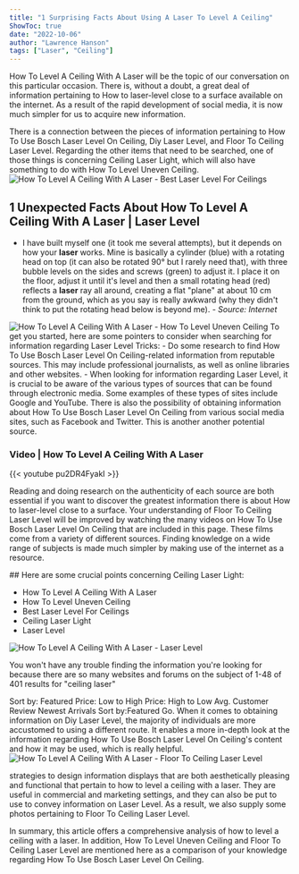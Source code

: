 ```yaml
---
title: "1 Surprising Facts About Using A Laser To Level A Ceiling"
ShowToc: true 
date: "2022-10-06"
author: "Lawrence Hanson" 
tags: ["Laser", "Ceiling"]
---
```


How To Level A Ceiling With A Laser will be the topic of our conversation on this particular occasion. There is, without a doubt, a great deal of information pertaining to How to laser-level close to a surface available on the internet. As a result of the rapid development of social media, it is now much simpler for us to acquire new information.

There is a connection between the pieces of information pertaining to How To Use Bosch Laser Level On Ceiling, Diy Laser Level, and Floor To Ceiling Laser Level. Regarding the other items that need to be searched, one of those things is concerning Ceiling Laser Light, which will also have something to do with How To Level Uneven Ceiling.
<img loading="lazy" src="https://live.staticflickr.com/65535/274045751_60facf4f4c_b.jpg" onerror="this.onerror=null;this.src='https://blogger.googleusercontent.com/img/a/AVvXsEhe7F7TRXHtjiKvHb5vS7DmnxvpHiDyoYyYvm1nHB3Qp2_w3BnM6A2eq4v7FYxCC9bfZt3a9vIMtAYEKUiaDQbHMg-ViyGmRIj39MLp0bGFfgfYw1Dc9q_H-T0wiTm3l0Uq42dETrN9eC8aGJ9_IORZsxST1AcLR7np1koOfcc7tnHa4S8Mwz_xD9d0=s16000';" alt="How To Level A Ceiling With A Laser - Best Laser Level For Ceilings" >

## 1 Unexpected Facts About How To Level A Ceiling With A Laser | Laser Level
-   I have built myself one (it took me several attempts), but it depends on how your **laser** works. Mine is basically a cylinder (blue) with a rotating head on top (it can also be rotated 90° but I rarely need that), with three bubble levels on the sides and screws (green) to adjust it. I place it on the floor, adjust it until it's level and then a small rotating head (red) reflects a **laser** ray all around, creating a flat "plane" at about 10 cm from the ground, which as you say is really awkward (why they didn't think to put the rotating head below is beyond me). - <cite>Source: Internet</cite>


<img loading="lazy" src="https://www.flawssy.com/wp-content/uploads/2016/05/Teen-Girl-Halloween-Costume-Ideas.jpg" onerror="this.onerror=null;this.src='https://blogger.googleusercontent.com/img/a/AVvXsEhe7F7TRXHtjiKvHb5vS7DmnxvpHiDyoYyYvm1nHB3Qp2_w3BnM6A2eq4v7FYxCC9bfZt3a9vIMtAYEKUiaDQbHMg-ViyGmRIj39MLp0bGFfgfYw1Dc9q_H-T0wiTm3l0Uq42dETrN9eC8aGJ9_IORZsxST1AcLR7np1koOfcc7tnHa4S8Mwz_xD9d0=s16000';" alt="How To Level A Ceiling With A Laser - How To Level Uneven Ceiling" >
To get you started, here are some pointers to consider when searching for information regarding Laser Level Tricks:
- Do some research to find How To Use Bosch Laser Level On Ceiling-related information from reputable sources. This may include professional journalists, as well as online libraries and other websites.
- When looking for information regarding Laser Level, it is crucial to be aware of the various types of sources that can be found through electronic media. Some examples of these types of sites include Google and YouTube. There is also the possibility of obtaining information about How To Use Bosch Laser Level On Ceiling from various social media sites, such as Facebook and Twitter. This is another another potential source.

### Video | How To Level A Ceiling With A Laser
{{< youtube pu2DR4FyakI >}} 


Reading and doing research on the authenticity of each source are both essential if you want to discover the greatest information there is about How to laser-level close to a surface.
Your understanding of Floor To Ceiling Laser Level will be improved by watching the many videos on How To Use Bosch Laser Level On Ceiling that are included in this page. These films come from a variety of different sources. Finding knowledge on a wide range of subjects is made much simpler by making use of the internet as a resource.
<script async="async" data-cfasync="false" src="//normallydemandedalter.com/fe63df3c5408708b15d8dc3d9b206b31/invoke.js"></script>
<div id="container-fe63df3c5408708b15d8dc3d9b206b31"></div>
## Here are some crucial points concerning Ceiling Laser Light:

- How To Level A Ceiling With A Laser
- How To Level Uneven Ceiling
- Best Laser Level For Ceilings
- Ceiling Laser Light
- Laser Level

 <img loading="lazy" src="https://mosbybuildingarts.com/wp-content/uploads/image_1479141449_57751.jpg" onerror="this.onerror=null;this.src='https://blogger.googleusercontent.com/img/a/AVvXsEhe7F7TRXHtjiKvHb5vS7DmnxvpHiDyoYyYvm1nHB3Qp2_w3BnM6A2eq4v7FYxCC9bfZt3a9vIMtAYEKUiaDQbHMg-ViyGmRIj39MLp0bGFfgfYw1Dc9q_H-T0wiTm3l0Uq42dETrN9eC8aGJ9_IORZsxST1AcLR7np1koOfcc7tnHa4S8Mwz_xD9d0=s16000';" alt="How To Level A Ceiling With A Laser - Laser Level" >

You won't have any trouble finding the information you're looking for because there are so many websites and forums on the subject of 1-48 of 401 results for "ceiling laser"







Sort by:
Featured
Price: Low to High
Price: High to Low
Avg. Customer Review
Newest Arrivals
Sort by:Featured
Go.
When it comes to obtaining information on Diy Laser Level, the majority of individuals are more accustomed to using a different route. It enables a more in-depth look at the information regarding How To Use Bosch Laser Level On Ceiling's content and how it may be used, which is really helpful.
<img loading="lazy" src="http://cdn.home-designing.com/wp-content/uploads/2014/05/12-Triple-height-lounge.jpeg" onerror="this.onerror=null;this.src='https://blogger.googleusercontent.com/img/a/AVvXsEhe7F7TRXHtjiKvHb5vS7DmnxvpHiDyoYyYvm1nHB3Qp2_w3BnM6A2eq4v7FYxCC9bfZt3a9vIMtAYEKUiaDQbHMg-ViyGmRIj39MLp0bGFfgfYw1Dc9q_H-T0wiTm3l0Uq42dETrN9eC8aGJ9_IORZsxST1AcLR7np1koOfcc7tnHa4S8Mwz_xD9d0=s16000';" alt="How To Level A Ceiling With A Laser - Floor To Ceiling Laser Level" >

strategies to design information displays that are both aesthetically pleasing and functional that pertain to how to level a ceiling with a laser. They are useful in commercial and marketing settings, and they can also be put to use to convey information on Laser Level. As a result, we also supply some photos pertaining to Floor To Ceiling Laser Level.

In summary, this article offers a comprehensive analysis of how to level a ceiling with a laser. In addition, How To Level Uneven Ceiling and Floor To Ceiling Laser Level are mentioned here as a comparison of your knowledge regarding How To Use Bosch Laser Level On Ceiling.

	

